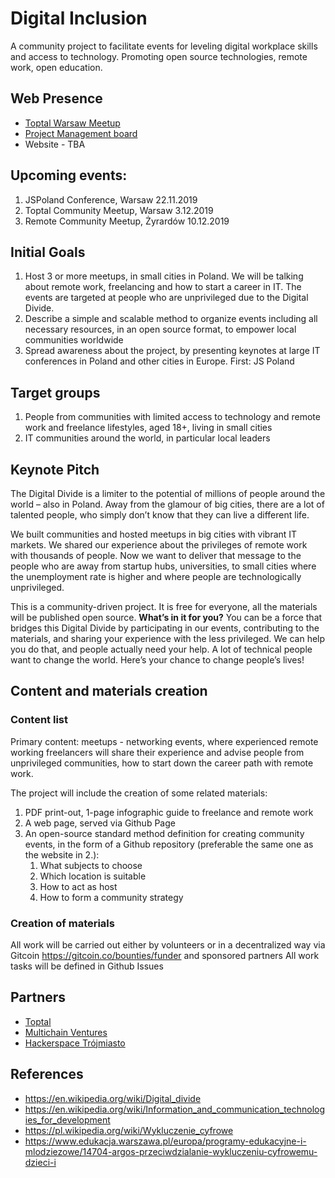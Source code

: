 # Digital Inclusion

A community project to facilitate events for leveling digital workplace skills and access to technology. Promoting open source technologies, remote work, open education.

## Web Presence

- [Toptal Warsaw Meetup](https://www.meetup.com/Toptal-Warsaw/)
- [Project Management board](https://github.com/digital-inclusion/core/projects/1)
- Website - TBA

## Upcoming events:

1. JSPoland Conference, Warsaw 22.11.2019
2. Toptal Community Meetup, Warsaw 3.12.2019
3. Remote Community Meetup, Żyrardów 10.12.2019

## Initial Goals

1. Host 3 or more meetups, in small cities in Poland. We will be talking about remote work, freelancing and how to start a career in IT. The events are targeted at people who are unprivileged due to the Digital Divide.
2. Describe a simple and scalable method to organize events including all necessary resources, in an open source format, to empower local communities worldwide
3. Spread awareness about the project, by presenting keynotes at large IT conferences in Poland and other cities in Europe. First: JS Poland

## Target groups
1. People from communities with limited access to technology and remote work and freelance lifestyles, aged 18+, living in small cities
2. IT communities around the world, in particular local leaders

## Keynote Pitch

The Digital Divide is a limiter to the potential of millions of people around the world – also in Poland. Away from the glamour of big cities, there are a lot of talented people, who simply don’t know that they can live a different life. 

We built communities and hosted meetups in big cities with vibrant IT markets. We shared our experience about the privileges of remote work with thousands of people. Now we want to deliver that message to the people who are away from startup hubs, universities, to small cities where the unemployment rate is higher and where people are technologically unprivileged.

This is a community-driven project. It is free for everyone, all the materials will be published open source. **What’s in it for you?** You can be a force that bridges this Digital Divide by participating in our events, contributing to the materials, and sharing your experience with the less privileged. We can help you do that, and people actually need your help.  A lot of technical people want to change the world. Here’s your chance to change people’s lives!

## Content and materials creation

### Content list

Primary content: meetups - networking events, where experienced remote working freelancers will share their experience and advise people from unprivileged communities, how to start down the career path with remote work.

The project will include the creation of some related materials:
1. PDF print-out, 1-page infographic guide to freelance and remote work
2. A web page, served via Github Page
3. An open-source standard method definition for creating community events, in the form of a Github repository (preferable the same one as the website in 2.):
    1. What subjects to choose
    2. Which location is suitable
    3. How to act as host
    4. How to form a community strategy

### Creation of materials

All work will be carried out either by volunteers or in a decentralized way via Gitcoin https://gitcoin.co/bounties/funder and sponsored partners
All work tasks will be defined in Github Issues

## Partners

- [Toptal](https://toptal.com)
- [Multichain Ventures](https://multichain.ventures/)
- [Hackerspace Trójmiasto](https://hs3.pl/)

## References

- https://en.wikipedia.org/wiki/Digital_divide
- https://en.wikipedia.org/wiki/Information_and_communication_technologies_for_development
- https://pl.wikipedia.org/wiki/Wykluczenie_cyfrowe
- https://www.edukacja.warszawa.pl/europa/programy-edukacyjne-i-mlodziezowe/14704-argos-przeciwdzialanie-wykluczeniu-cyfrowemu-dzieci-i
